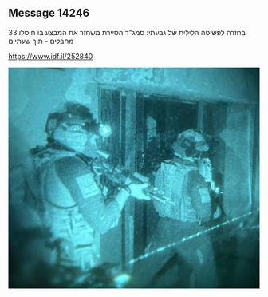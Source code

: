 ## Message 14246

בחזרה לפשיטה הלילית של גבעתי:
סמג"ד הסיירת משחזר את המבצע בו חוסלו 33 מחבלים - תוך שעתיים

https://www.idf.il/252840

![Photo](14246/14246_photo.jpg)
